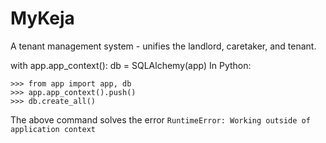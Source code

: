 # MyKeja
A tenant management system - unifies the landlord, caretaker, and tenant.

with app.app_context():
    db = SQLAlchemy(app)
In Python:
```
>>> from app import app, db
>>> app.app_context().push()
>>> db.create_all()
```
The above command solves the error `RuntimeError: Working outside of application context`